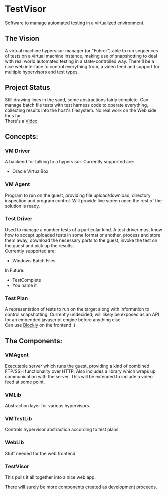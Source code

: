 TestVisor
=========

Software to manage automated testing in a virtualized environment.

The Vision
----------
A virtual machine hypervisor manager (or "Führer") able to run sequences of tests on a virtual machine instance,
making use of snapshotting to deal with real world automated testing in a state-controlled way.
There'll be a nice web interface to control everything from, a video feed
and support for multiple hypervisors and test types.

Project Status
--------------
Still drawing lines in the sand, some abstractions fairly complete.
Can manage batch file tests with test harness code to operate everything,
collecting results into the host's filesystem. No real work on the Web side thus far.  
There's a [Video](http://www.youtube.com/watch?v=g7Hf0I2mp88)

Concepts:
---------

### VM Driver
A backend for talking to a hypervisor.
Currently supported are:  
- Oracle VirtualBox

### VM Agent
Program to run on the guest, providing file upload/download, directory inspection and program control.
Will provide live screen once the rest of the solution is ready.

<a id="testDrivers"></a>
### Test Driver
Used to manage a number tests of a particular kind.
A test driver must know how to accept uploaded tests in some format or another,
process and store them away, download the necessary parts to the guest, invoke the test on the guest
and pick up the results.  
Currently supported are:
- Windows Batch Files

In Future:  
- TestComplete
- You name it

### Test Plan
A representation of tests to run on the target along with information to control snapshotting.
Currently undecided; will likely be exposed as an API for an embedded javascript engine before anything else.  
Can use [Blockly](http://code.google.com/p/blockly/) on the frontend :)

The Components:
--------------

### VMAgent
Executable server which runs the guest, providing a kind of combined FTP/SSH functionality over HTTP.
Also includes a library which wraps up communication with the server.
This will be extended to include a video feed at some point.

### VMLib
Abstraction layer for various hypervisors.

### VMTestLib
Controls hypervisor abstraction according to test plans.

### WebLib
Stuff needed for the web frontend.

### TestVisor
This pulls it all together into a nice web app.

There will surely be more components created as development proceeds.
